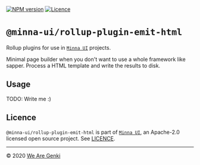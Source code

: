 [![NPM version](https://img.shields.io/npm/v/@minna-ui/rollup-plugin-emit-html.svg)](https://www.npmjs.com/package/@minna-ui/rollup-plugin-emit-html)
[![Licence](https://img.shields.io/npm/l/@minna-ui/rollup-plugin-emit-html.svg)](https://github.com/WeAreGenki/minna-ui/blob/master/LICENCE)

# `@minna-ui/rollup-plugin-emit-html`

Rollup plugins for use in [`Minna UI`](https://github.com/WeAreGenki/minna-ui) projects.

Minimal page builder when you don't want to use a whole framework like sapper. Process a HTML template and write the results to disk.

## Usage

TODO: Write me :)

## Licence

`@minna-ui/rollup-plugin-emit-html` is part of [`Minna UI`](https://github.com/WeAreGenki/minna-ui), an Apache-2.0 licensed open source project. See [LICENCE](https://github.com/WeAreGenki/minna-ui/blob/master/LICENCE).

---

© 2020 [We Are Genki](https://wearegenki.com)
